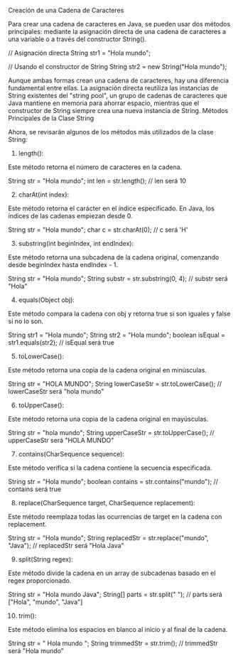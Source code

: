 Creación de una Cadena de Caracteres

Para crear una cadena de caracteres en Java, se pueden usar dos métodos principales: mediante la asignación directa de una cadena de caracteres a una variable o a través del constructor String().

// Asignación directa
String str1 = "Hola mundo";

// Usando el constructor de String
String str2 = new String("Hola mundo");

Aunque ambas formas crean una cadena de caracteres, hay una diferencia fundamental entre ellas. La asignación directa reutiliza las instancias de String existentes del "string pool", un grupo de cadenas de caracteres que Java mantiene en memoria para ahorrar espacio, mientras que el constructor de String siempre crea una nueva instancia de String.
Métodos Principales de la Clase String

Ahora, se revisarán algunos de los métodos más utilizados de la clase String:

1. length():

Este método retorna el número de caracteres en la cadena.

String str = "Hola mundo";
int len = str.length();  // len será 10

2. charAt(int index):

Este método retorna el carácter en el índice especificado. En Java, los índices de las cadenas empiezan desde 0.

String str = "Hola mundo";
char c = str.charAt(0);  // c será 'H'

3. substring(int beginIndex, int endIndex):

Este método retorna una subcadena de la cadena original, comenzando desde beginIndex hasta endIndex - 1.

String str = "Hola mundo";
String substr = str.substring(0, 4);  // substr será "Hola"

4. equals(Object obj):

Este método compara la cadena con obj y retorna true si son iguales y false si no lo son.

String str1 = "Hola mundo";
String str2 = "Hola mundo";
boolean isEqual = str1.equals(str2);  // isEqual será true

5. toLowerCase():

Este método retorna una copia de la cadena original en minúsculas.

String str = "HOLA MUNDO";
String lowerCaseStr = str.toLowerCase();  // lowerCaseStr será "hola mundo"

6. toUpperCase():

Este método retorna una copia de la cadena original en mayúsculas.

String str = "hola mundo";
String upperCaseStr = str.toUpperCase();  // upperCaseStr será "HOLA MUNDO"

7. contains(CharSequence sequence):

Este método verifica si la cadena contiene la secuencia especificada.

String str = "Hola mundo";
boolean contains = str.contains("mundo");  // contains será true

8. replace(CharSequence target, CharSequence replacement):

Este método reemplaza todas las ocurrencias de target en la cadena con replacement.

String str = "Hola mundo";
String replacedStr = str.replace("mundo", "Java");  // replacedStr será "Hola Java"

9. split(String regex):

Este método divide la cadena en un array de subcadenas basado en el regex proporcionado.

String str = "Hola mundo Java";
String[] parts = str.split(" ");  // parts será ["Hola", "mundo", "Java"]

10. trim():

Este método elimina los espacios en blanco al inicio y al final de la cadena.

String str = " Hola mundo ";
String trimmedStr = str.trim();  // trimmedStr será "Hola mundo"